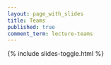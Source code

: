```yaml
---
layout: page_with_slides
title: Teams
published: true
comment_term: lecture-teams
---
```


{% include slides-toggle.html %}
